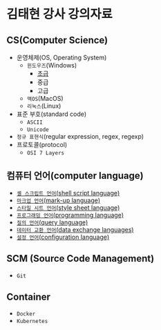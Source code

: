 # 김태현 강사 강의자료

## CS(Computer Science)

- 운영체제(OS, Operating System)
  - `윈도우즈`(Windows)
    - [초급](./cs/windows/1_elementary.md)
    - 중급
    - 고급
  - `맥OS`(MacOS)
  - `리눅스`(Linux)
- 표준 부호(standard code)
  - `ASCII`
  - `Unicode`
- `정규 표현식`(regular expression, regex, regexp)
- 프로토콜(protocol)
  - `OSI 7 Layers`

## 컴퓨터 언어(computer language)

- [`셸 스크립트 언어`(shell script language)](./language/shell_script_language.md)
- [`마크업 언어`(mark-up language)](./language/mark_up_language.md)
- [`스타일 시트 언어`(style sheet language)](./language/style_sheet_language.md)
- [`프로그래밍 언어`(programming language)](./language/programming_language.md)
- [`질의 언어`(query language)](./language/query_language.md)
- [`데이터 교환 언어`(data exchange languages)](./language/data_exchange_languages.md)
- [`설정 언어`(configuration language)](./language/configuration_language.md)

## SCM (Source Code Management)

- `Git`

## Container

- `Docker`
- `Kubernetes`
